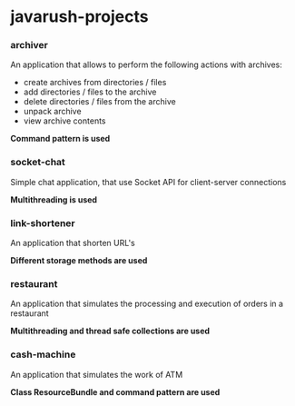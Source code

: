 # javarush-projects

### archiver
An application that allows to perform the following actions with archives:
- create archives from directories / files
- add directories / files to the archive
- delete directories / files from the archive
- unpack archive
- view archive contents

**Command pattern is used**

### socket-chat
Simple chat application, that use Socket API for client-server connections

**Multithreading is used**

### link-shortener
An application that shorten URL's

**Different storage methods are used**

### restaurant
An application that simulates the processing and execution of orders in a restaurant

**Multithreading and thread safe collections are used**

### cash-machine
An application that simulates the work of ATM

**Class ResourceBundle and command pattern are used**
